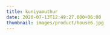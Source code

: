 ```yaml
---
title: kuniyamuthur
date: 2020-07-13T12:49:27.000+06:00
thumbnail: images/product/house6.jpg
---
```

